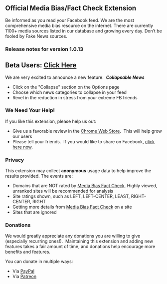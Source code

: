 ## Official Media Bias/Fact Check Extension

Be informed as you read your Facebook feed. We are the most comprehensive media bias resource on the internet. There are currently 1100+ media sources listed in our database and growing every day. Don’t be fooled by Fake News sources.

### Release notes for version 1.0.13

## Beta Users:  [Click Here](/beta)

We are very excited to announce a new feature:  **_Collapsable News_**  

*   Click on the "Collapse" section on the Options page
*   Choose which news categories to collapse in your feed
*   Revel in the reduction in stress from your extreme FB friends

### We Need Your Help!

If you like this extension, please help us out:

*   Give us a favorable review in the [Chrome Web Store](https://chrome.google.com/webstore/detail/official-media-biasfact-c/ganicjnkcddicfioohdaegodjodcbkkh).  This will help grow our users
*   Please tell your friends.  If you would like to share on Facebook, [click here now](https://www.facebook.com/sharer/sharer.php?u=https%3A//chrome.google.com/webstore/detail/official-media-biasfact-c/ganicjnkcddicfioohdaegodjodcbkkh).


### Privacy

This extension may collect **anonymous** usage data to help improve the results provided. The events are:</label>

*   Domains that are NOT rated by [Media Bias Fact Check](https://mediabiasfactcheck.com). Highly viewed, unranked sites will be recommended for analysis
*   Site ratings shown, such as LEFT, LEFT-CENTER, LEAST, RIGHT-CENTER, RIGHT
*   Getting more details from [Media Bias Fact Check](https://mediabiasfactcheck.com) on a site
*   Sites that are ignored

### Donations

We would greatly appreciate any donations you are willing to give (especially recurring ones!).  Maintaining this extension and adding new features takes a fair amount of time, and donations help encourage more benefits and features.

You can donate in multiple ways:

*   Via [PayPal](https://paypal.me/drmikecrowe)
*   Via [Patreon](https://www.patreon.com/solvedbymike)